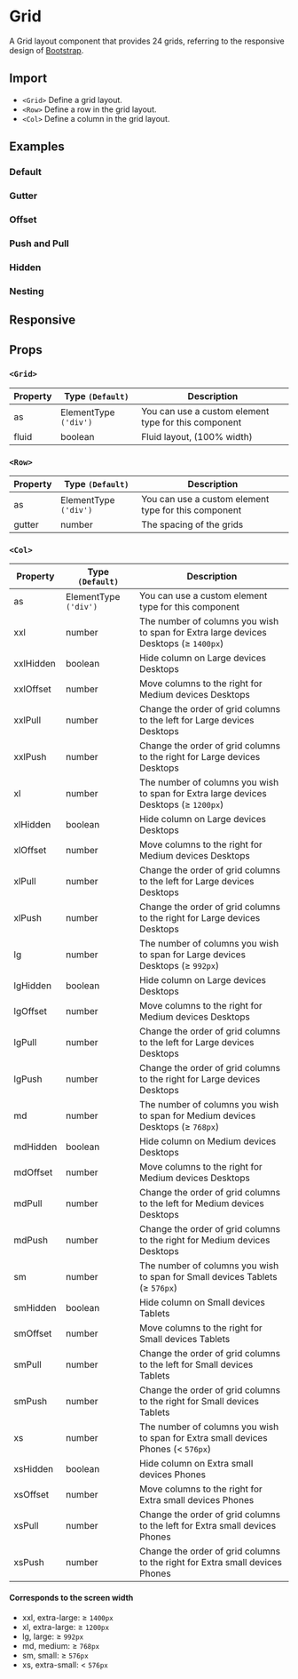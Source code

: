 # Grid

A Grid layout component that provides 24 grids, referring to the responsive design of [Bootstrap](https://getbootstrap.com/docs/5.2/layout/grid/#grid-options).

## Import

<!--{include:<import-guide>}-->

- `<Grid>` Define a grid layout.
- `<Row>` Define a row in the grid layout.
- `<Col>` Define a column in the grid layout.

## Examples

### Default

<!--{include:`basic.md`}-->

### Gutter

<!--{include:`gutter.md`}-->

### Offset

<!--{include:`offset.md`}-->

### Push and Pull

<!--{include:`pull-push.md`}-->

### Hidden

<!--{include:`hidden.md`}-->

### Nesting

<!--{include:`nested.md`}-->

## Responsive

<!--{include:<example-responsive>}-->

## Props

### `<Grid>`

| Property | Type `(Default)`      | Description                                          |
| -------- | --------------------- | ---------------------------------------------------- |
| as       | ElementType `('div')` | You can use a custom element type for this component |
| fluid    | boolean               | Fluid layout, (100% width)                           |

### `<Row>`

| Property | Type `(Default)`      | Description                                          |
| -------- | --------------------- | ---------------------------------------------------- |
| as       | ElementType `('div')` | You can use a custom element type for this component |
| gutter   | number                | The spacing of the grids                             |

### `<Col>`

| Property  | Type `(Default)`      | Description                                                                          |
| --------- | --------------------- | ------------------------------------------------------------------------------------ |
| as        | ElementType `('div')` | You can use a custom element type for this component                                 |
| xxl       | number                | The number of columns you wish to span for Extra large devices Desktops (≥ `1400px`) |
| xxlHidden | boolean               | Hide column on Large devices Desktops                                                |
| xxlOffset | number                | Move columns to the right for Medium devices Desktops                                |
| xxlPull   | number                | Change the order of grid columns to the left for Large devices Desktops              |
| xxlPush   | number                | Change the order of grid columns to the right for Large devices Desktops             |
| xl        | number                | The number of columns you wish to span for Extra large devices Desktops (≥ `1200px`) |
| xlHidden  | boolean               | Hide column on Large devices Desktops                                                |
| xlOffset  | number                | Move columns to the right for Medium devices Desktops                                |
| xlPull    | number                | Change the order of grid columns to the left for Large devices Desktops              |
| xlPush    | number                | Change the order of grid columns to the right for Large devices Desktops             |
| lg        | number                | The number of columns you wish to span for Large devices Desktops (≥ `992px`)        |
| lgHidden  | boolean               | Hide column on Large devices Desktops                                                |
| lgOffset  | number                | Move columns to the right for Medium devices Desktops                                |
| lgPull    | number                | Change the order of grid columns to the left for Large devices Desktops              |
| lgPush    | number                | Change the order of grid columns to the right for Large devices Desktops             |
| md        | number                | The number of columns you wish to span for Medium devices Desktops (≥ `768px`)       |
| mdHidden  | boolean               | Hide column on Medium devices Desktops                                               |
| mdOffset  | number                | Move columns to the right for Medium devices Desktops                                |
| mdPull    | number                | Change the order of grid columns to the left for Medium devices Desktops             |
| mdPush    | number                | Change the order of grid columns to the right for Medium devices Desktops            |
| sm        | number                | The number of columns you wish to span for Small devices Tablets (≥ `576px`)         |
| smHidden  | boolean               | Hide column on Small devices Tablets                                                 |
| smOffset  | number                | Move columns to the right for Small devices Tablets                                  |
| smPull    | number                | Change the order of grid columns to the left for Small devices Tablets               |
| smPush    | number                | Change the order of grid columns to the right for Small devices Tablets              |
| xs        | number                | The number of columns you wish to span for Extra small devices Phones (< `576px`)    |
| xsHidden  | boolean               | Hide column on Extra small devices Phones                                            |
| xsOffset  | number                | Move columns to the right for Extra small devices Phones                             |
| xsPull    | number                | Change the order of grid columns to the left for Extra small devices Phones          |
| xsPush    | number                | Change the order of grid columns to the right for Extra small devices Phones         |

#### Corresponds to the screen width

- xxl, extra-large: ≥ `1400px`
- xl, extra-large: ≥ `1200px`
- lg, large: ≥ `992px`
- md, medium: ≥ `768px`
- sm, small: ≥ `576px`
- xs, extra-small: < `576px`
